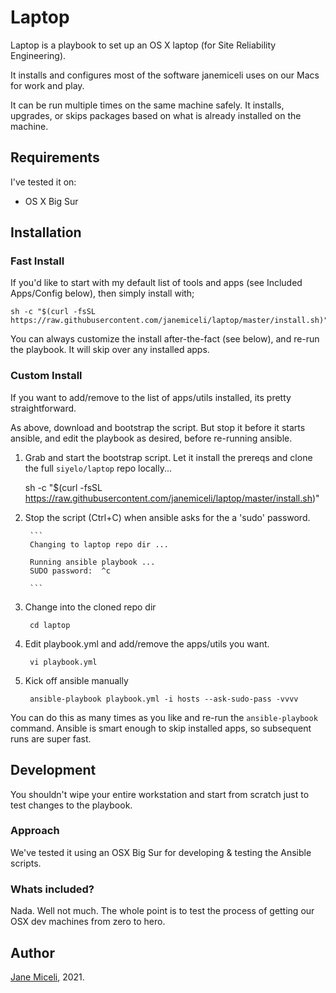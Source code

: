 # Laptop

Laptop is a playbook to set up an OS X laptop (for Site Reliability Engineering).

It installs and configures most of the software janemiceli uses on our Macs for work and play. 

It can be run multiple times on the same machine safely. It installs, upgrades, or skips packages based on what is already installed on the machine.


## Requirements

I've tested it on:

* OS X Big Sur


## Installation

### Fast Install

If you'd like to start with my default list of tools and apps (see Included Apps/Config below), then simply install with;

    sh -c "$(curl -fsSL https://raw.githubusercontent.com/janemiceli/laptop/master/install.sh)"


You can always customize the install after-the-fact (see below), and re-run the playbook. It will skip over any installed apps.

### Custom Install

If you want to add/remove to the list of apps/utils installed, its pretty straightforward.

As above, download and bootstrap the script. But stop it before it starts ansible, and edit the playbook as desired, before re-running ansible.

1. Grab and start the bootstrap script. Let it install the prereqs and clone the full `siyelo/laptop` repo locally...

      sh -c "$(curl -fsSL https://raw.githubusercontent.com/janemiceli/laptop/master/install.sh)"


1. Stop the script (Ctrl+C) when ansible asks for the a 'sudo' password. 

        ```
        Changing to laptop repo dir ...

        Running ansible playbook ...
        SUDO password:  ^c

        ```

1. Change into the cloned repo dir

        cd laptop

1. Edit playbook.yml and add/remove the apps/utils you want. 

        vi playbook.yml

1. Kick off ansible manually

        ansible-playbook playbook.yml -i hosts --ask-sudo-pass -vvvv 

You can do this as many times as you like and re-run the `ansible-playbook` command. Ansible is smart enough to skip installed apps, so subsequent runs are super fast.

## Development

You shouldn't wipe your entire workstation and start from scratch just to test changes to the playbook. 

### Approach

We've tested it using an OSX Big Sur for developing & testing the Ansible scripts.

### Whats included?

Nada. Well not much. The whole point is to test the process of getting our OSX dev machines from zero to hero. 


## Author

[Jane Miceli](http://janemiceli.com), 2021. 
